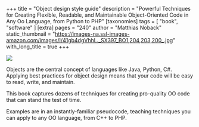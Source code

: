 +++
title = "Object design style guide"
description = "Powerful Techniques for Creating Flexible, Readable, and Maintainable Object-Oriented Code in Any Oo Language, from Python to PHP"
[taxonomies]
tags = [ "book", "software" ]
[extra]
pages = "240"
author = "Matthias Noback"
static_thumbnail = "https://images-na.ssl-images-amazon.com/images/I/41gb4dgVhhL._SX397_BO1,204,203,200_.jpg"
with_long_title = true
+++

<a target="_blank"  href="https://www.amazon.de/gp/product/1617296856/ref=as_li_tl?ie=UTF8&camp=1638&creative=6742&creativeASIN=1617296856&linkCode=as2&tag=chemaclass-21&linkId=9ddbf59a5946ae965c8e34290e19fe16">
    <img border="0" src="https://images-na.ssl-images-amazon.com/images/I/41gb4dgVhhL._SX397_BO1,204,203,200_.jpg" >
</a>


Objects are the central concept of languages like Java, Python, C#. Applying best practices for object design means that
your code will be easy to read, write, and maintain.

This book captures dozens of techniques for creating pro-quality OO code that can stand the
test of time.

<!-- more -->

Examples are in an instantly-familiar pseudocode, teaching techniques you can apply to any OO language, from C++ to PHP.
